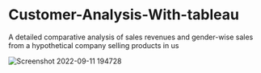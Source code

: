 # Customer-Analysis-With-tableau
A detailed comparative analysis of sales revenues and gender-wise sales from a hypothetical company selling products in us


![Screenshot 2022-09-11 194728](https://user-images.githubusercontent.com/113262529/189532380-f2bb9c61-411f-4a6e-9704-757374b82ac9.png)
